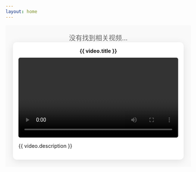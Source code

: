 ```yaml
---
layout: home
---
```


<SearchBox 
  v-model="searchQuery"
  placeholder="搜索视频素材..."
/>

<div class="video-gallery">
  <div v-if="filteredVideos.length === 0" class="no-results">没有找到相关视频...</div>
  <div v-else class="video-list">
    <div v-for="video in filteredVideos" :key="video.id" class="video-card">
      <h4>{{ video.title }}</h4>
      <video controls :src="video.url" class="video-player"></video>
      <p>{{ video.description }}</p>
    </div>
  </div>
</div>

<script setup>
import { ref, computed } from 'vue';
import SearchBox from '../components/common/SearchBox.vue'; // 根据实际路径调整
import videosMaterial from '../components/data/videos.js'; // 确保路径正确并导入数据

const searchQuery = ref('');

// 优化后的视频搜索
const filteredVideos = computed(() => {
  if (!searchQuery.value) {
    return videosMaterial; // 直接返回导入的数据
  }
  
  const queries = searchQuery.value.toLowerCase().trim().split(/\s+/); // 拆分为多个关键词

  return videosMaterial.filter(video => {
    const titleMatch = queries.every(query => video.title.toLowerCase().includes(query));
    const descriptionMatch = queries.every(query => video.description.toLowerCase().includes(query));
    
    return titleMatch || descriptionMatch; // 只要标题或描述中有一个匹配即可
  });
});
</script>


<style scoped>
:root {
  --background-color: #f9f9f9;
  --card-background: white;
  --text-color: #333;
  --text-secondary: #666;
  --card-shadow: rgba(0, 0, 0, 0.1);
}

@media (prefers-color-scheme: dark) {
  :root {
    --background-color: #1e1e1e;
    --card-background: #2a2a2a;
    --text-color: #f9f9f9;
    --text-secondary: #bbb;
    --card-shadow: rgba(255, 255, 255, 0.1);
  }
}

.video-gallery {
  display: flex;
  flex-direction: column;
  align-items: center;
  padding: 20px;
  background-color: var(--background-color);
}

.video-list {
  display: grid;
  grid-template-columns: repeat(auto-fill, minmax(320px, 1fr));
  gap: 30px;
  width: 100%;
}

.video-card {
  background-color: var(--card-background);
  border-radius: 10px;
  padding: 15px;
  box-shadow: 0 4px 20px var(--card-shadow);
  transition: transform 0.3s, box-shadow 0.3s;
}

.video-card:hover {
  transform: translateY(-5px);
  box-shadow: 0 8px 30px rgba(0, 0, 0, 0.2);
}

.video-player {
  width: 100%;
  height: auto;
  border-radius: 5px;
}

.no-results {
  color: var(--text-secondary);
  font-size: 18px;
}

h4 {
  margin: 0 auto 10px 0 !important;
  text-align: center;
}

/* 响应式设计 */
@media (max-width: 600px) {
  .video-card {
    padding: 10px; /* 在小屏幕上减少内边距 */
  }

  .video-list {
    gap: 20px; /* 减少卡片之间的间距 */
  }

  .no-results {
    font-size: 16px; /* 调整无结果提示的字体大小 */
  }
}
</style>
